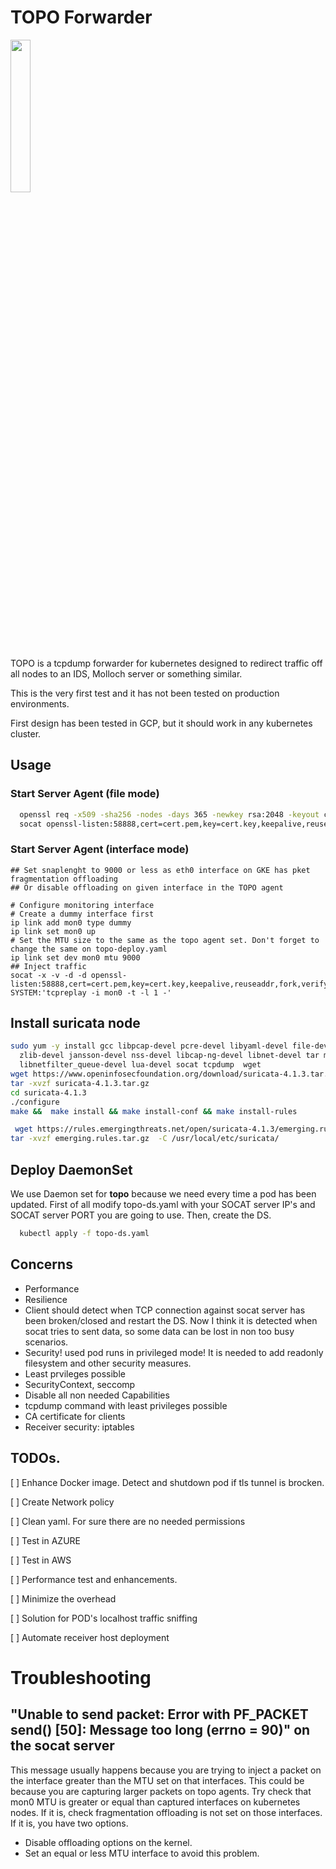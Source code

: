 # TOPO Forwarder 
<img width="25%" height="25%" src="http://www.quickmeme.com/img/4e/4e3494d68eca8e0aa5b00595b2091a973416732e4e0290b5c94efdf437a5c03e.jpg"/>

TOPO is a tcpdump forwarder for kubernetes designed to redirect traffic off all nodes to an IDS, Molloch server or something similar. 

This is the very first test and it has not been tested on production environments.

First design has been tested in GCP, but it should work in any kubernetes cluster.

## Usage
### Start Server Agent (file mode)
```bash  
  openssl req -x509 -sha256 -nodes -days 365 -newkey rsa:2048 -keyout cert.key -out cert.pem
  socat openssl-listen:58888,cert=cert.pem,key=cert.key,keepalive,reuseaddr,fork,verify=0 SYSTEM:'tcpdump -r - -G 30 -w tcpdump_$(date +%s).pcap'

```

### Start Server Agent (interface mode)
```
## Set snaplenght to 9000 or less as eth0 interface on GKE has pket fragmentation offloading
## Or disable offloading on given interface in the TOPO agent

# Configure monitoring interface
# Create a dummy interface first
ip link add mon0 type dummy
ip link set mon0 up
# Set the MTU size to the same as the topo agent set. Don't forget to change the same on topo-deploy.yaml
ip link set dev mon0 mtu 9000
## Inject traffic
socat -x -v -d -d openssl-listen:58888,cert=cert.pem,key=cert.key,keepalive,reuseaddr,fork,verify=0,ignoreeof SYSTEM:'tcpreplay -i mon0 -t -l 1 -'

```

## Install suricata node

```bash
sudo yum -y install gcc libpcap-devel pcre-devel libyaml-devel file-devel \
  zlib-devel jansson-devel nss-devel libcap-ng-devel libnet-devel tar make \
  libnetfilter_queue-devel lua-devel socat tcpdump  wget
wget https://www.openinfosecfoundation.org/download/suricata-4.1.3.tar.gz
tar -xvzf suricata-4.1.3.tar.gz 
cd suricata-4.1.3
./configure
make &&  make install && make install-conf && make install-rules 

 wget https://rules.emergingthreats.net/open/suricata-4.1.3/emerging.rules.tar.gz
tar -xvzf emerging.rules.tar.gz  -C /usr/local/etc/suricata/

```

## Deploy DaemonSet
We use Daemon set for __topo__ because we need every time a pod has been updated.
First of all modify topo-ds.yaml with your SOCAT server IP's and SOCAT server PORT you are going to use. 
Then, create the DS. 
```bash
  kubectl apply -f topo-ds.yaml
```

## Concerns
* Performance
* Resilience
 * Client should detect when TCP connection against socat server has been broken/closed and restart the DS. Now I think it is detected when socat tries to sent data, so some data can be lost in non too busy scenarios.
* Security! used pod runs in privileged mode! It is needed to add readonly filesystem and other security measures.
 * Least prvileges possible
 * SecurityContext, seccomp
 * Disable all non needed Capabilities
 * tcpdump command with least privileges possible
 * CA certificate for clients
 * Receiver security: iptables
 

## TODOs.

[ ] Enhance Docker image. Detect and shutdown pod if tls tunnel is brocken. 

[ ] Create Network policy

[ ] Clean yaml. For sure there are no needed permissions 

[ ] Test in AZURE

[ ] Test in AWS

[ ] Performance test and enhancements. 

[ ] Minimize the overhead

[ ] Solution for POD's localhost traffic sniffing

[ ] Automate receiver host deployment

 

# Troubleshooting

## "Unable to send packet: Error with PF_PACKET send() [50]: Message too long (errno = 90)" on the socat server
This message usually happens because you are trying to inject a packet on the interface greater than the MTU set on that interfaces. 
This could be because you are capturing larger packets on topo agents. Try check that mon0  MTU is  greater or equal than captured interfaces on kubernetes nodes. 
If it is, check fragmentation offloading is not set on those interfaces. If it is, you have two options. 
* Disable offloading options on the kernel. 
* Set an equal or less MTU interface to avoid this problem. 



